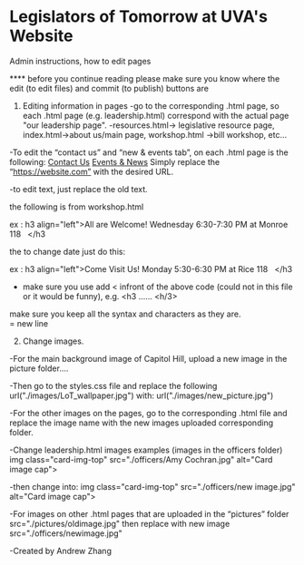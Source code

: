 # Legislators of Tomorrow at UVA's Website
Admin instructions, how to edit pages

 **** before you continue reading please make sure you know where the edit (to edit files) and commit (to publish) buttons are 
 
1) Editing information in pages
-go to the corresponding .html page, so each .html page (e.g. leadership.html) correspond with the actual page "our leadership page". 
-resources.html-> legislative resource page, index.html->about us/main page, workshop.html ->bill workshop, etc…

-To edit the “contact us” and “new & events tab”, on each .html page is the following:
<a href="https://uva.campuslabs.com/engage/organization/legislatorsoftomorrow/contact">Contact Us</a> 
<a href="https://www.facebook.com/LegislatorsofTomorrow/">Events & News</a>
Simply replace the “https://website.com”  with the desired URL.

-to edit text, just replace the old text. 

the following is from workshop.html

ex : h3 align="left">All are Welcome! Wednesday 6:30-7:30 PM at Monroe 118 &nbsp; </h3

the to change date just do this:

ex : h3 align="left">Come Visit Us! Monday 5:30-6:30 PM at Rice 118 &nbsp; </h3

* make sure you use add < infront of the above code (could not in this file or it would be funny), e.g. <h3 ...... <h/3>

make sure you keep all the syntax and characters as they are.
<br> = new line

2) Change images.

-For the main background image of Capitol Hill, upload a new image in the picture folder….

-Then go to the styles.css file and replace the following
url("./images/LoT_wallpaper.jpg")
with:  url("./images/new_picture.jpg")

-For the other images on the pages, go to the corresponding .html file and replace the image name with the new images uploaded corresponding folder.

-Change leadership.html images examples (images in the officers folder)
img class="card-img-top" src="./officers/Amy Cochran.jpg" alt="Card image cap">

-then change into: img class="card-img-top" src="./officers/new image.jpg" alt="Card image cap">

-For images on other .html pages that are uploaded in the “pictures” folder
src="./pictures/oldimage.jpg" then replace with new image src="./officers/newimage.jpg"

-Created by Andrew Zhang

